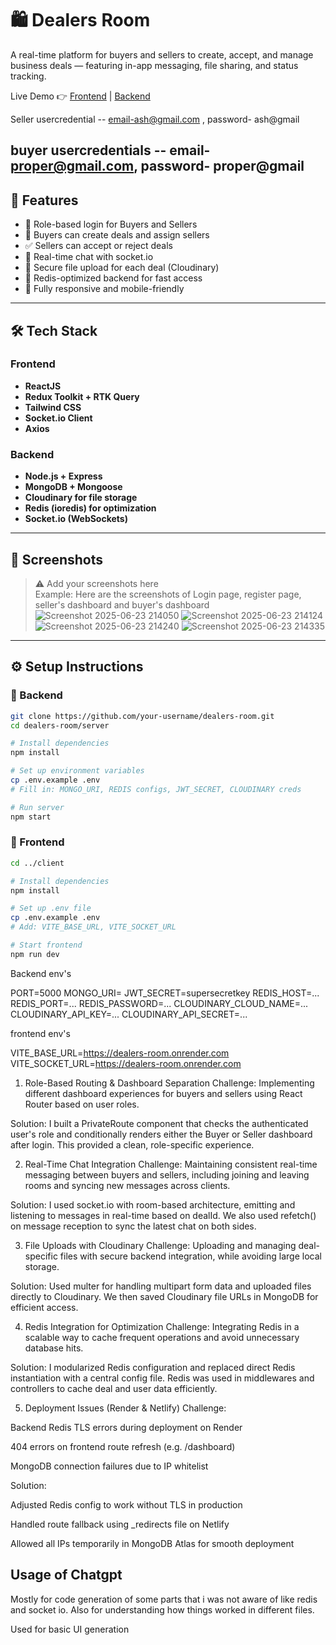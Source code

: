 # 🛍️ Dealers Room

A real-time platform for buyers and sellers to create, accept, and manage business deals — featuring in-app messaging, file sharing, and status tracking.

Live Demo 👉 [Frontend](https://glittering-faun-4f98bc.netlify.app/) | [Backend](https://dealers-room.onrender.com)

Seller usercredential -- email-ash@gmail.com , password- ash@gmail

buyer usercredentials -- email- proper@gmail.com, password- proper@gmail
---

## 🚀 Features

- 🔐 Role-based login for Buyers and Sellers
- 📄 Buyers can create deals and assign sellers
- ✅ Sellers can accept or reject deals
- 💬 Real-time chat with socket.io
- 📎 Secure file upload for each deal (Cloudinary)
- 🧠 Redis-optimized backend for fast access
- 📱 Fully responsive and mobile-friendly

---

## 🛠️ Tech Stack

### Frontend
- **ReactJS**
- **Redux Toolkit + RTK Query**
- **Tailwind CSS**
- **Socket.io Client**
- **Axios**

### Backend
- **Node.js + Express**
- **MongoDB + Mongoose**
- **Cloudinary for file storage**
- **Redis (ioredis) for optimization**
- **Socket.io (WebSockets)**

---

## 📸 Screenshots

> ⚠️ Add your screenshots here  
Example:
Here are the screenshots of Login page, register page, seller's dashboard and buyer's dashboard
![Screenshot 2025-06-23 214050](https://github.com/user-attachments/assets/cf91ac89-81ca-4f4b-83fc-716eb056c87e)
![Screenshot 2025-06-23 214124](https://github.com/user-attachments/assets/4645ec63-1f3c-41a5-bb4a-a478aba49588)
![Screenshot 2025-06-23 214240](https://github.com/user-attachments/assets/2f5aadf4-0696-4881-99b6-0b792ab81de0)
![Screenshot 2025-06-23 214335](https://github.com/user-attachments/assets/1ce7fa53-317b-49ad-9619-b2237eb4dfb6)


---

## ⚙️ Setup Instructions

### 🔧 Backend

```bash
git clone https://github.com/your-username/dealers-room.git
cd dealers-room/server

# Install dependencies
npm install

# Set up environment variables
cp .env.example .env
# Fill in: MONGO_URI, REDIS configs, JWT_SECRET, CLOUDINARY creds

# Run server
npm start
```

### 🔧 Frontend
```bash
cd ../client

# Install dependencies
npm install

# Set up .env file
cp .env.example .env
# Add: VITE_BASE_URL, VITE_SOCKET_URL

# Start frontend
npm run dev
```

Backend env's

PORT=5000
MONGO_URI=<your-mongo-uri>
JWT_SECRET=supersecretkey
REDIS_HOST=...
REDIS_PORT=...
REDIS_PASSWORD=...
CLOUDINARY_CLOUD_NAME=...
CLOUDINARY_API_KEY=...
CLOUDINARY_API_SECRET=...


frontend env's

VITE_BASE_URL=https://dealers-room.onrender.com
VITE_SOCKET_URL=https://dealers-room.onrender.com


1. Role-Based Routing & Dashboard Separation
Challenge:
Implementing different dashboard experiences for buyers and sellers using React Router based on user roles.

Solution:
I built a PrivateRoute component that checks the authenticated user's role and conditionally renders either the Buyer or Seller dashboard after login. This provided a clean, role-specific experience.

2. Real-Time Chat Integration
Challenge:
Maintaining consistent real-time messaging between buyers and sellers, including joining and leaving rooms and syncing new messages across clients.

Solution:
I used socket.io with room-based architecture, emitting and listening to messages in real-time based on dealId. We also used refetch() on message reception to sync the latest chat on both sides.

3. File Uploads with Cloudinary
Challenge:
Uploading and managing deal-specific files with secure backend integration, while avoiding large local storage.

Solution:
Used multer for handling multipart form data and uploaded files directly to Cloudinary. We then saved Cloudinary file URLs in MongoDB for efficient access.

4. Redis Integration for Optimization
Challenge:
Integrating Redis in a scalable way to cache frequent operations and avoid unnecessary database hits.

Solution:
I modularized Redis configuration and replaced direct Redis instantiation with a central config file. Redis was used in middlewares and controllers to cache deal and user data efficiently.

5. Deployment Issues (Render & Netlify)
Challenge:

Backend Redis TLS errors during deployment on Render

404 errors on frontend route refresh (e.g. /dashboard)

MongoDB connection failures due to IP whitelist

Solution:

Adjusted Redis config to work without TLS in production

Handled route fallback using _redirects file on Netlify

Allowed all IPs temporarily in MongoDB Atlas for smooth deployment


## Usage of Chatgpt
Mostly for code generation of some parts that i was not aware of like redis and socket io.
Also for understanding how things worked in different files.

Used for basic UI generation 



